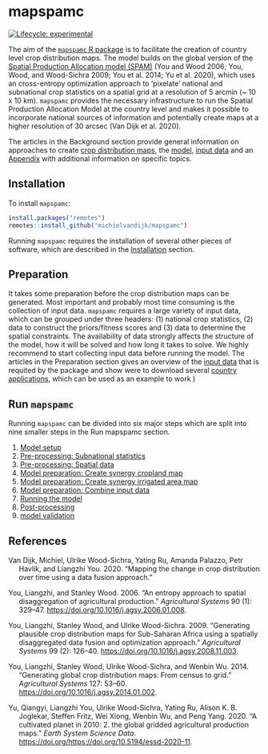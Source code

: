
<!-- README.md is generated from README.Rmd. Please edit that file -->

# mapspamc

<!-- badges: start -->

[![Lifecycle:
experimental](https://img.shields.io/badge/lifecycle-experimental-orange.svg)](https://www.tidyverse.org/lifecycle/#experimental)
<!-- badges: end -->

The aim of the [`mapspamc` R
package](https://github.com/michielvandijk/mapspamc) is to facilitate
the creation of country level crop distribution maps. The model builds
on the global version of the [Spatial Production Allocation model
(SPAM)](www.mapspam.info) (You and Wood 2006; You, Wood, and Wood-Sichra
2009; You et al. 2014; Yu et al. 2020), which uses an cross-entropy
optimization approach to ‘pixelate’ national and subnational crop
statistics on a spatial grid at a resolution of 5 arcmin (\~ 10 x 10
km). `mapspamc` provides the necessary infrastructure to run the Spatial
Production Allocation Model at the country level and makes it possible
to incorporate national sources of information and potentially create
maps at a higher resolution of 30 arcsec (Van Dijk et al. 2020).

The articles in the Background section provide general information on
approaches to create [crop distribution
maps](articles/crop_distribution_maps.html), the
[model](articles/model_description.html), [input
data](articles/data.html) and an [Appendix](articles/appendix.html) with
additional information on specific topics.

## Installation

To install `mapspamc`:

``` r
install.packages("remotes")
remotes::install_github("michielvandijk/mapspamc")
```

Running `mapspamc` requires the installation of several other pieces of
software, which are described in the
[Installation](articles/software.html) section.

## Preparation

It takes some preparation before the crop distribution maps can be
generated. Most important and probably most time consuming is the
collection of input data. `mapspamc` requires a large variety of input
data, which can be grouped under three headers: (1) national crop
statistics, (2) data to construct the priors/fitness scores and (3) data
to determine the spatial constraints. The availability of data strongly
affects the structure of the model, how it will be solved and how long
it takes to solve. We highly recommend to start collecting input data
before running the model. The articles in the Preparation section gives
an overview of the [input data](articles/input_data.html) that is
requited by the package and show were to download several [country
applications](articles/country_examples.html), which can be used as an
example to work )

## Run `mapspamc`

Running `mapspamc` can be divided into six major steps which are split
into nine smaller steps in the Run mapspamc section.

1.  [Model setup](articles/model_setup.html)
2.  [Pre-processing: Subnational
    statistics](articles/process_subnational_statistics.html)
3.  [Pre-processing: Spatial data](articles/process_spatial_data.html)
4.  [Model preparation: Create synergy cropland
    map](articles/create_synergy_cropland.html)
5.  [Model preparation: Create synergy irrigated area
    map](articles/create_synergy_irrigated_area.html)
6.  [Model preparation: Combine input
    data](articles/combine_input_data.html)
7.  [Running the model](articles/run_model.html)
8.  [Post-processing](articles/post_process.html)
9.  [model validation](validation.html)

## References

<div id="refs" class="references csl-bib-body hanging-indent">

<div id="ref-VanDijk2020" class="csl-entry">

Van Dijk, Michiel, Ulrike Wood-Sichra, Yating Ru, Amanda Palazzo, Petr
Havlik, and Liangzhi You. 2020. “<span class="nocase">Mapping the change
in crop distribution over time using a data fusion approach</span>.”

</div>

<div id="ref-You2006" class="csl-entry">

You, Liangzhi, and Stanley Wood. 2006. “<span class="nocase">An entropy
approach to spatial disaggregation of agricultural production</span>.”
*Agricultural Systems* 90 (1): 329–47.
<https://doi.org/10.1016/j.agsy.2006.01.008>.

</div>

<div id="ref-You2009" class="csl-entry">

You, Liangzhi, Stanley Wood, and Ulrike Wood-Sichra. 2009. “<span
class="nocase">Generating plausible crop distribution maps for
Sub-Saharan Africa using a spatially disaggregated data fusion and
optimization approach</span>.” *Agricultural Systems* 99 (2): 126–40.
<https://doi.org/10.1016/j.agsy.2008.11.003>.

</div>

<div id="ref-You2014a" class="csl-entry">

You, Liangzhi, Stanley Wood, Ulrike Wood-Sichra, and Wenbin Wu. 2014.
“<span class="nocase">Generating global crop distribution maps: From
census to grid</span>.” *Agricultural Systems* 127: 53–60.
<https://doi.org/10.1016/j.agsy.2014.01.002>.

</div>

<div id="ref-Yu2020" class="csl-entry">

Yu, Qiangyi, Liangzhi You, Ulrike Wood-Sichra, Yating Ru, Alison K. B.
Joglekar, Steffen Fritz, Wei Xiong, Wenbin Wu, and Peng Yang. 2020.
“<span class="nocase">A cultivated planet in 2010: 2. the global gridded
agricultural production maps</span>.” *Earth System Science Data*.
https://doi.org/<https://doi.org/10.5194/essd-2020-11>.

</div>

</div>
